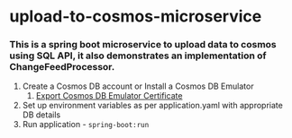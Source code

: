 # upload-to-cosmos-microservice
### This is a spring boot microservice to upload data to cosmos using SQL API, it also demonstrates an implementation of ChangeFeedProcessor.

1. Create a Cosmos DB account or Install a Cosmos DB Emulator
   1. [Export Cosmos DB Emulator Certificate](https://docs.microsoft.com/en-us/azure/cosmos-db/local-emulator-export-ssl-certificates)
2. Set up environment variables as per application.yaml with appropriate DB details
3. Run application - ```spring-boot:run```
